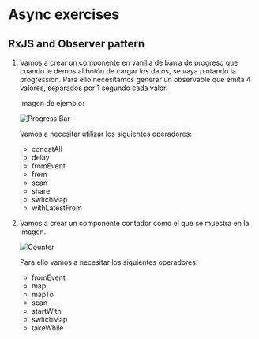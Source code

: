# Async exercises

## RxJS and Observer pattern

1. Vamos a crear un componente en vanilla de barra de progreso que cuando le demos al botón de cargar los datos, se vaya pintando la progressión. Para ello necesitamos generar un observable que emita 4 valores, separados por 1 segundo cada valor.

   Imagen de ejemplo:

   ![Progress Bar](https://drive.google.com/uc?export=view&id=18wsoRuVkjiQmhTDk8CgZo3BHTUTEyMqT)

   Vamos a necesitar utilizar los siguientes operadores:

   - concatAll
   - delay
   - fromEvent
   - from
   - scan
   - share
   - switchMap
   - withLatestFrom

2. Vamos a crear un componente contador como el que se muestra en la imagen.

   ![Counter](https://drive.google.com/uc?export=view&id=1cG8huWWfsqSe8jLed_NmLrENnF0QyhfZ)

   Para ello vamos a necesitar los siguientes operadores:

   - fromEvent
   - map
   - mapTo
   - scan
   - startWith
   - switchMap
   - takeWhile
